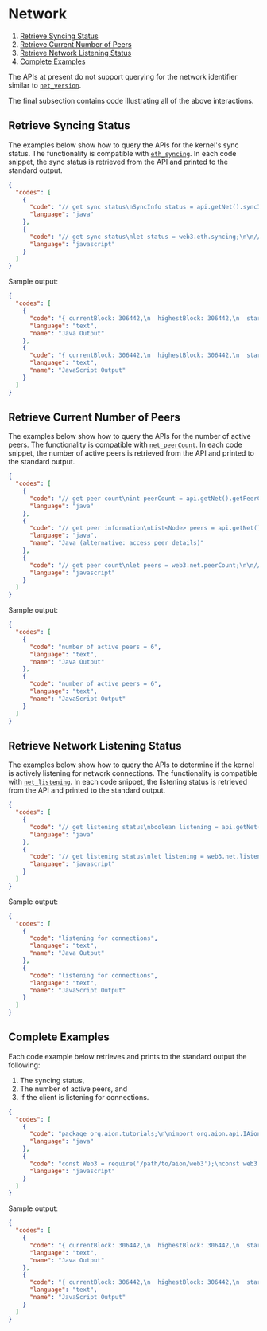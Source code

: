 # Network

1. [Retrieve Syncing Status](#retrieve-syncing-status)
2. [Retrieve Current Number of Peers](#retrieve-current-number-of-peers)
3. [Retrieve Network Listening Status](#retrieve-network-listening-status)
4. [Complete Examples](#complete-examples)

The APIs at present do not support querying for the network identifier similar to [`net_version`](https://github.com/ethereum/wiki/wiki/JSON-RPC#net_version).

The final subsection contains code illustrating all of the above interactions.

## Retrieve Syncing Status

The examples below show how to query the APIs for the kernel's sync status.
The functionality is compatible with [`eth_syncing`](https://github.com/ethereum/wiki/wiki/JSON-RPC#eth_syncing).
In each code snippet, the sync status is retrieved from the API and printed to the standard output.

```json
{
  "codes": [
    {
      "code": "// get sync status\nSyncInfo status = api.getNet().syncInfo().getObject();\n\n// print status\nSystem.out.format(\"{ currentBlock: %d,%n  highestBlock: %d,%n  startingBlock: %d }%n\",\n                  status.getChainBestBlock(),\n                  status.getNetworkBestBlock(),\n                  status.getStartingBlock());",
      "language": "java"
    },
    {
      "code": "// get sync status\nlet status = web3.eth.syncing;\n\n// print status\nconsole.log(status);",
      "language": "javascript"
    }
  ]
}
```

Sample output:

```json
{
  "codes": [
    {
      "code": "{ currentBlock: 306442,\n  highestBlock: 306442,\n  startingBlock: 306413 }",
      "language": "text",
      "name": "Java Output"
    },
    {
      "code": "{ currentBlock: 306442,\n  highestBlock: 306442,\n  startingBlock: 306413 }",
      "language": "text",
      "name": "JavaScript Output"
    }
  ]
}
```

## Retrieve Current Number of Peers

The examples below show how to query the APIs for the number of active peers.
The functionality is compatible with [`net_peerCount`](https://github.com/ethereum/wiki/wiki/JSON-RPC#net_peercount).
In each code snippet, the number of active peers is retrieved from the API and printed to the standard output.

```json
{
  "codes": [
    {
      "code": "// get peer count\nint peerCount = api.getNet().getPeerCount().getObject();\n\n// print count\nSystem.out.format(\"number of active peers = %d%n\", peerCount);",
      "language": "java"
    },
    {
      "code": "// get peer information\nList<Node> peers = api.getNet().getActiveNodes().getObject();\n\n// print count\nSystem.out.format(\"number of active peers = %d%n\", peers.size());",
      "language": "java",
      "name": "Java (alternative: access peer details)"
    },
    {
      "code": "// get peer count\nlet peers = web3.net.peerCount;\n\n// print count\nconsole.log(\"number of active peers = \" + peers);",
      "language": "javascript"
    }
  ]
}
```

Sample output:

```json
{
  "codes": [
    {
      "code": "number of active peers = 6",
      "language": "text",
      "name": "Java Output"
    },
    {
      "code": "number of active peers = 6",
      "language": "text",
      "name": "JavaScript Output"
    }
  ]
}
```

## Retrieve Network Listening Status

The examples below show how to query the APIs to determine if the kernel is actively listening for network connections.
The functionality is compatible with [`net_listening`](https://github.com/ethereum/wiki/wiki/JSON-RPC#net_listening).
In each code snippet, the listening status is retrieved from the API and printed to the standard output.

```json
{
  "codes": [
    {
      "code": "// get listening status\nboolean listening = api.getNet().isListening().getObject();\n\n// print status\nSystem.out.format(\"%slistening for connections%n\", (listening ? \"\" : \"not \"));",
      "language": "java"
    },
    {
      "code": "// get listening status\nlet listening = web3.net.listening;\n\n// print status\nconsole.log((listening ? \"\" : \"not \") + \"listening for connections\",);",
      "language": "javascript"
    }
  ]
}
```

Sample output:

```json
{
  "codes": [
    {
      "code": "listening for connections",
      "language": "text",
      "name": "Java Output"
    },
    {
      "code": "listening for connections",
      "language": "text",
      "name": "JavaScript Output"
    }
  ]
}
```

## Complete Examples

Each code example below retrieves and prints to the standard output the following:

1. The syncing status,
2. The number of active peers, and
3. If the client is listening for connections.

```json
{
  "codes": [
    {
      "code": "package org.aion.tutorials;\n\nimport org.aion.api.IAionAPI;\nimport org.aion.api.type.ApiMsg;\nimport org.aion.api.type.Node;\nimport org.aion.api.type.SyncInfo;\n\nimport java.util.List;\n\npublic class NetworkExample {\n\n    public static void main(String[] args) {\n\n        // connect to Java API\n        IAionAPI api = IAionAPI.init();\n        ApiMsg apiMsg = api.connect(IAionAPI.LOCALHOST_URL);\n\n        // failed connection\n        if (apiMsg.isError()) {\n            System.out.format(\"Could not connect due to <%s>%n\", apiMsg.getErrString());\n            System.exit(-1);\n        }\n\n        // 1. eth_syncing\n\n        // get sync status\n        SyncInfo status = api.getNet().syncInfo().getObject();\n\n        // print status\n        System.out.format(\"{ currentBlock: %d,%n  highestBlock: %d,%n  startingBlock: %d }%n\",\n                          status.getChainBestBlock(),\n                          status.getNetworkBestBlock(),\n                          status.getStartingBlock());\n\n        // 2.a) net_peerCount\n\n        // get peer count\n        int peerCount = api.getNet().getPeerCount().getObject();\n\n        // print count\n        System.out.format(\"%nnumber of active peers = %d%n\", peerCount);\n\n        // 2.b) net_peerCount\n\n        // get peer information\n        List<Node> peers = api.getNet().getActiveNodes().getObject();\n\n        // print count\n        System.out.format(\"%nnumber of active peers = %d%n\", peers.size());\n\n        // 3. net_listening\n\n        // get listening status\n        boolean listening = api.getNet().isListening().getObject();\n\n        // print status\n        System.out.format(\"%n%slistening for connections%n\", (listening ? \"\" : \"not \"));\n\n        // disconnect from api\n        api.destroyApi();\n\n        System.exit(0);\n    }\n}",
      "language": "java"
    },
    {
      "code": "const Web3 = require('/path/to/aion/web3');\nconst web3 = new Web3(new Web3.providers.HttpProvider(\"http://localhost:8545\"));\n\n// 1. eth_syncing\n\n// get sync status\nlet status = web3.eth.syncing;\n\n// print status\nconsole.log(status);\n\n// 2. net_peerCount\n\n// get peer count\nlet peers = web3.net.peerCount;\n\n// print count\nconsole.log(\"\\nnumber of active peers = \" + peers);\n\n// 3. net_listening\n\n// get listening status\nlet listening = web3.net.listening;\n\n// print status\nconsole.log(\"\\n\" +  (listening ? \"\" : \"not \") + \"listening for connections\",);",
      "language": "javascript"
    }
  ]
}
```

Sample output:

```json
{
  "codes": [
    {
      "code": "{ currentBlock: 306442,\n  highestBlock: 306442,\n  startingBlock: 306413 }\n\nnumber of active peers = 6\n\nnumber of active peers = 6\n\nlistening for connections",
      "language": "text",
      "name": "Java Output"
    },
    {
      "code": "{ currentBlock: 306442,\n  highestBlock: 306442,\n  startingBlock: 306413 }\n\nnumber of active peers = 6\n\nlistening for connections{ currentBlock",
      "language": "text",
      "name": "JavaScript Output"
    }
  ]
}
```